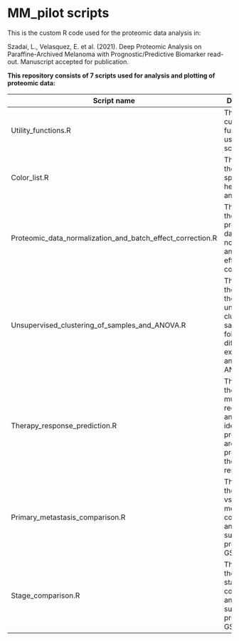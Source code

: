 # MM_pilot scripts

This is the custom R code used for the proteomic data analysis in:

Szadai, L., Velasquez, E. et al. (2021). Deep Proteomic Analysis on Paraffine-Archived Melanoma with Prognostic/Predictive Biomarker read-out. Manuscript accepted for publication.

**This repository consists of 7 scripts used for analysis and plotting of proteomic data:**

| Script name  | Description  |
|---|---|
| Utility_functions.R  | This contains custom functions used in the scripts. |
|  Color_list.R | This contains the colors specified for heatmap annotations.  |
| Proteomic_data_normalization_and_batch_effect_correction.R  | This contains the steps of proteomic data normalization and batch effect correction.  |
| Unsupervised_clustering_of_samples_and_ANOVA.R | This contains the steps of the unsupervised clustering of samples, followed by differential expression analysis with ANOVA. |
|Therapy_response_prediction.R | This contains the steps of multiple Cox regression analysis to identify proteins that are potential predictors of therapy response.  |
|Primary_metastasis_comparison.R | This contains the primary vs metastasis comparisons and subsequent pre-ranked GSEA.  |
|Stage_comparison.R | This contains the clinical stage comparisons and subsequent pre-ranked GSEA.  |

